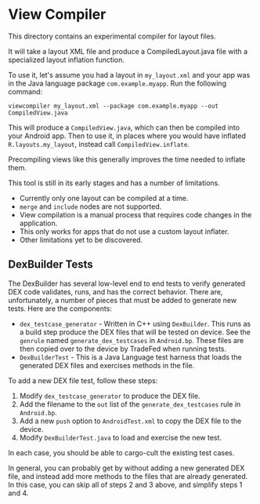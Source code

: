 # View Compiler

This directory contains an experimental compiler for layout files.

It will take a layout XML file and produce a CompiledLayout.java file with a
specialized layout inflation function.

To use it, let's assume you had a layout in `my_layout.xml` and your app was in
the Java language package `com.example.myapp`. Run the following command:

    viewcompiler my_layout.xml --package com.example.myapp --out CompiledView.java

This will produce a `CompiledView.java`, which can then be compiled into your
Android app. Then to use it, in places where you would have inflated
`R.layouts.my_layout`, instead call `CompiledView.inflate`.

Precompiling views like this generally improves the time needed to inflate them.

This tool is still in its early stages and has a number of limitations.
* Currently only one layout can be compiled at a time.
* `merge` and `include` nodes are not supported.
* View compilation is a manual process that requires code changes in the
  application.
* This only works for apps that do not use a custom layout inflater.
* Other limitations yet to be discovered.

## DexBuilder Tests

The DexBuilder has several low-level end to end tests to verify generated DEX
code validates, runs, and has the correct behavior. There are, unfortunately, a
number of pieces that must be added to generate new tests. Here are the
components:

* `dex_testcase_generator` - Written in C++ using `DexBuilder`. This runs as a
  build step produce the DEX files that will be tested on device. See the
  `genrule` named `generate_dex_testcases` in `Android.bp`. These files are then
  copied over to the device by TradeFed when running tests.
* `DexBuilderTest` - This is a Java Language test harness that loads the
  generated DEX files and exercises methods in the file.

To add a new DEX file test, follow these steps:
1. Modify `dex_testcase_generator` to produce the DEX file.
2. Add the filename to the `out` list of the `generate_dex_testcases` rule in
   `Android.bp`.
3. Add a new `push` option to `AndroidTest.xml` to copy the DEX file to the
   device.
4. Modify `DexBuilderTest.java` to load and exercise the new test.

In each case, you should be able to cargo-cult the existing test cases.

In general, you can probably get by without adding a new generated DEX file, and
instead add more methods to the files that are already generated. In this case,
you can skip all of steps 2 and 3 above, and simplify steps 1 and 4.
